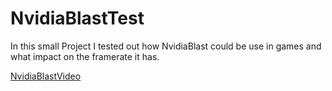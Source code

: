 # NvidiaBlastTest

In this small Project I tested out how NvidiaBlast could be use in games and what impact on the framerate it has.

[NvidiaBlastVideo](https://imgur.com/kRyOrj9.gif)
